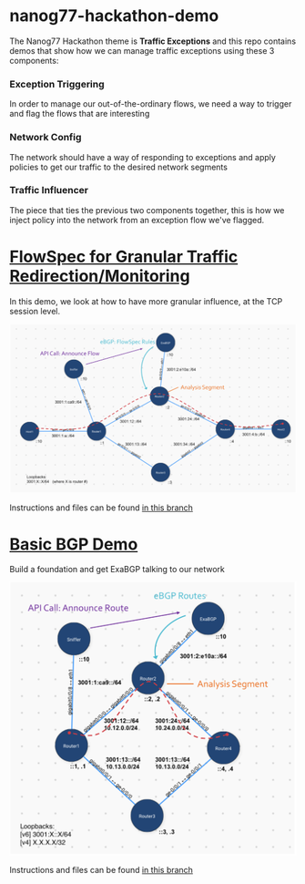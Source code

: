 # nanog77-hackathon-demo
 The Nanog77 Hackathon theme is **Traffic Exceptions** and this repo contains demos that show how we can manage traffic exceptions using these 3 components:

### Exception Triggering
In order to manage our out-of-the-ordinary flows, we need a way to trigger and flag the flows that are interesting

### Network Config
The network should have a way of responding to exceptions and apply policies to get our traffic to the desired network segments

### Traffic Influencer
The piece that ties the previous two components together, this is how we inject policy into the network from an exception flow we've flagged.

# [FlowSpec for Granular Traffic Redirection/Monitoring](https://github.com/thepacketgeek/nanog77-hackathon-demo/tree/flowspec)

In this demo, we look at how to have more granular influence, at the TCP session level.

![Topology Diagram](./FlowSpecDemo.png)

Instructions and files can be found [in this branch](https://github.com/thepacketgeek/nanog77-hackathon-demo/tree/flowspec)


# [Basic BGP Demo](https://github.com/thepacketgeek/nanog77-hackathon-demo/tree/basic-bgp)

Build a foundation and get ExaBGP talking to our network

![Topology Diagram](./BasicDemo.png)

Instructions and files can be found [in this branch](https://github.com/thepacketgeek/nanog77-hackathon-demo/tree/basic-bgp)


